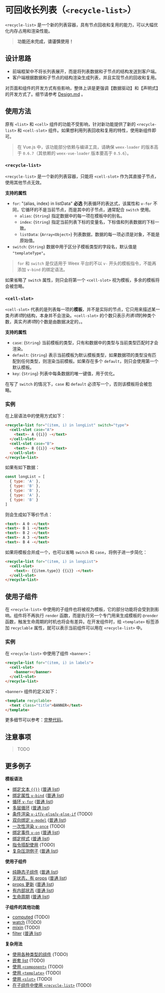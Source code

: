 # 可回收长列表（`<recycle-list>`）

`<recycle-list>` 是一个新的列表容器，具有节点回收和复用的能力，可以大幅优化内存占用和渲染性能。

> **功能还未完成，请谨慎使用！**

## 设计思路

+ 前端框架中不将长列表展开，而是将列表数据和子节点的结构发送到客户端。
+ 客户端根据数据和子节点的结构渲染生成列表，并且实现节点的回收和复用。

对页面和组件的开发方式有些影响，整体上讲是更强调【数据驱动】和【声明式】的开发方式了。细节请参考 [Design.md](./Design.zh.md) 。

## 使用方法

原有 `<list>` 和 `<cell>` 组件的功能不受影响，针对新功能提供了新的 `<recycle-list>` 和 `<cell-slot>` 组件。如果想利用列表回收和复用的特性，使用新组件即可。

> 在 Vue.js 中，该功能部分依赖与编译工具，请确保 `weex-loader` 的版本高于 `0.6.7`（其依赖的 `weex-vue-loader` 版本要高于 `0.5.6`）。

### `<recycle-list>`

`<recycle-list>` 是一个新的列表容器，只能将 `<cell-slot>` 作为其直接子节点，使用其他节点无效。

**支持的属性**

+ `for`: "(alias, index) in listData" **必选** 列表循环的表达式，该属性和 `v-for` 不同，它循环的不是当前节点，而是其中的子节点，通常配合 `switch` 使用。
  + `alias`: {`String`} 指定数据中的每一项在模板中的别名。
  + `index`: {`String`} 指定当前列表下标的变量名，下标值和列表数据的下标一致。
  + `listData`: {`Array<Object>`} 列表数据，数据的每一项必须是对象，不能是原始值。
+ `switch`: {`String`} 数据中用于区分子模板类型的字段名，默认值是 `"templateType"`。

> `for` 和 `switch` 是仅适用于 Weex 平台的不以 `v-` 开头的模板指令，不能再添加 `v-bind` 的绑定语法。

如果省略了 `switch` 属性，则只会将第一个 `<cell-slot>` 视为模板，多余的模板将会被忽略。

### `<cell-slot>`

`<cell-slot>` 代表的是列表每一项的**模板**，并不是实际的节点，它只用来描述某一类*列表项*的结构，本身并不会渲染。`<cell-slot>` 的个数只表示*列表项*的种类个数，真实*列表项*的个数是由数据决定的，。

**支持的属性**

+ `case`: {`String`} 当前模板的类型，只有和数据中的类型与当前类型匹配时才会渲染。
+ `default`: {`String`} 表示当前模板为默认模板类型，如果数据项的类型没有匹配到任何类型，则渲染当前模板。如果存在多个 `default`，则只会使用第一个默认模板。
+ `key`: {`String`} 列表中每条数据的唯一键值，用于优化。

在写了 `switch` 的情况下，`case` 和 `default` 必须写一个，否则该模板将会被忽略。

### 实例

在上层语法中的使用方式如下：

```html
<recycle-list for="(item, i) in longList" switch="type">
  <cell-slot case="A">
    <text>- A {{i}} -</text>
  </cell-slot>
  <cell-slot case="B">
    <text>- B {{i}} -</text>
  </cell-slot>
</recycle-list>
```

如果有如下数据：

```js
const longList = [
  { type: 'A' },
  { type: 'B' },
  { type: 'B' },
  { type: 'A' },
  { type: 'B' }
]
```

则会生成如下等价节点：

```html
<text>- A 0 -</text>
<text>- B 1 -</text>
<text>- B 2 -</text>
<text>- A 3 -</text>
<text>- B 4 -</text>
```

如果将模板合并成一个，也可以省略 `switch` 和 `case`，将例子进一步简化：

```html
<recycle-list for="(item, i) in longList">
  <cell-slot>
    <text>- {{item.type}} {{i}} -</text>
  </cell-slot>
</recycle-list>
```

## 使用子组件

在 `<recycle-list>` 中使用的子组件也将被视为模板，它的部分功能将会受到到影响。组件将不再执行 `render` 函数，而是执行另一个专门用来生成模板的 `@render` 函数，触发生命周期的时机也将会有差异。在开发组件时，给 `<template>` 标签添加 `recyclable` 属性，就可以表示当前组件可以用在 `<recycle-list>` 中。

### 实例

在 `<recycle-list>` 中使用了组件 `<banner>`：

```html
<recycle-list for="(item, i) in labels">
  <cell-slot>
    <banner></banner>
  </cell-slot>
</recycle-list>
```

`<banner>` 组件的定义如下：

```html
<template recyclable>
  <text class="title">BANNER</text>
</template>
```

更多细节可以参考：[完整代码](http://dotwe.org/vue/4a7446690e2c87ec0d39d8ee4884fa19)。

## 注意事项

> TODO

## 更多例子

**模板语法**

+ [绑定文本 `{{}}`](http://dotwe.org/vue/5b25755d7371d16b3d000e0d173a5cab) ([普通 list](http://dotwe.org/vue/0f7f1c1f0a3271ed30a0c5adb6938976))
+ [绑定属性 `v-bind`](http://dotwe.org/vue/6455e2e8c1a717f9c09363ec9be663d1) ([普通 list](http://dotwe.org/vue/f6a37fbeb5d7abf2d8c4875862b49ebc))
+ [循环 `v-for`](http://dotwe.org/vue/966e644a4cbbbc401ab431889dc48677) ([普通 list](http://dotwe.org/vue/89921581f43493e6bbb617e63be267b6))
+ [多层循环](http://dotwe.org/vue/20a9681f9201ef1b7a68962fd9cb5eb5) ([普通 list](http://dotwe.org/vue/8a961f87c6db8e0aa221748d037b6428))
+ [条件渲染 `v-if`/`v-else`/`v-else-if`](http://dotwe.org/vue/123b69b57e099036558745298fb6e8ca) (TODO)
+ [双向绑定 `v-model`](http://dotwe.org/vue/87fad731f8ea4cd4baa2906fde727a47) ([普通 list](http://dotwe.org/vue/317b4f70f5e278e6bf095feeab09ed21))
+ [一次性渲染 `v-once`](http://dotwe.org/vue/123b69b57e099036558745298fb6e8ca) (TODO)
+ [绑定事件 `v-on`](http://dotwe.org/vue/34bb833828861bf37e9d0574241d7c82) ([普通 list](http://dotwe.org/vue/7cdb9f7819f31ea38219b8b61dc87a3f))
+ [绑定样式](http://dotwe.org/vue/a95fca7835aa3fc8bf2c24ec68c7d8cd) ([普通 list](http://dotwe.org/vue/fe129e413d8a7ea5c90fcf2b5e5894a8))
+ [指令搭配使用](http://dotwe.org/vue/123b69b57e099036558745298fb6e8ca) (TODO)
+ [复杂压测例子](http://dotwe.org/vue/593bb4f3fa7ac1d5da5b2906fa4c8bb0) ([普通 list](http://dotwe.org/vue/07734d19b15e3528c2f7b68ba870126f))

**使用子组件**

+ [纯静态子组件](http://dotwe.org/vue/4a7446690e2c87ec0d39d8ee4884fa19) ([普通 list](http://dotwe.org/vue/1ab67bd0f19d5cf17fc358d73801f238))
+ [无状态，有 props](http://dotwe.org/vue/f716dfc90f7ec0f2ec142c45d814b76f) ([普通 list](http://dotwe.org/vue/42039b1ed8484c98051cc2fd1ee542bc))
+ [props 更新](http://dotwe.org/vue/3e4ba91f5333caa531a75cbdc54a8b70) ([普通 list](http://dotwe.org/vue/8cdc3565e66c86190c8f6cd6d0e4c20d))
+ [有内部状态](http://dotwe.org/vue/8b068a890470a8cbc737966d9e82d23a) ([普通 list](http://dotwe.org/vue/46076bc2bdd90d3e0b028994b053ef6d))
+ [生命周期](http://dotwe.org/vue/d214675550ff33d393363b92748603d8) ([普通 list](http://dotwe.org/vue/b2b6c239b6b4afebc50e50b7e4bd5519))

**子组件的其他功能**

+ [computed](http://dotwe.org/vue/123b69b57e099036558745298fb6e8ca) (TODO)
+ [watch](http://dotwe.org/vue/123b69b57e099036558745298fb6e8ca) (TODO)
+ [mixin](http://dotwe.org/vue/123b69b57e099036558745298fb6e8ca) (TODO)
+ [filter](http://dotwe.org/vue/2ee9fdb1bdd36da4bc996fb3273e8caa) ([普通 list](http://dotwe.org/vue/9fd19b7309c8e9e09e83826a44549210))

**复杂用法**

+ [使用各种类型的组件](http://dotwe.org/vue/123b69b57e099036558745298fb6e8ca) (TODO)
+ [嵌套 list](http://dotwe.org/vue/123b69b57e099036558745298fb6e8ca) (TODO)
+ [使用 `<component>`](http://dotwe.org/vue/123b69b57e099036558745298fb6e8ca) (TODO)
+ [使用 `<template>`](http://dotwe.org/vue/123b69b57e099036558745298fb6e8ca) (TODO)
+ [使用 `<slot>`](http://dotwe.org/vue/123b69b57e099036558745298fb6e8ca) (TODO)
+ [在子组件中使用 `<recycle-list>`](http://dotwe.org/vue/123b69b57e099036558745298fb6e8ca) (TODO)
